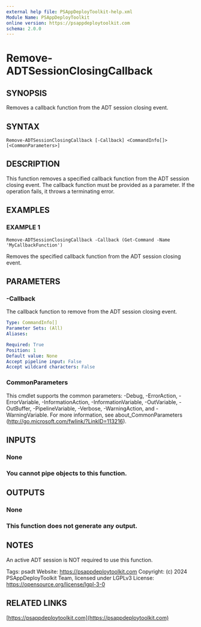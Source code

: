 ```yaml
---
external help file: PSAppDeployToolkit-help.xml
Module Name: PSAppDeployToolkit
online version: https://psappdeploytoolkit.com
schema: 2.0.0
---
```


# Remove-ADTSessionClosingCallback

## SYNOPSIS
Removes a callback function from the ADT session closing event.

## SYNTAX

```
Remove-ADTSessionClosingCallback [-Callback] <CommandInfo[]> [<CommonParameters>]
```

## DESCRIPTION
This function removes a specified callback function from the ADT session closing event.
The callback function must be provided as a parameter.
If the operation fails, it throws a terminating error.

## EXAMPLES

### EXAMPLE 1
```
Remove-ADTSessionClosingCallback -Callback (Get-Command -Name 'MyCallbackFunction')
```

Removes the specified callback function from the ADT session closing event.

## PARAMETERS

### -Callback
The callback function to remove from the ADT session closing event.

```yaml
Type: CommandInfo[]
Parameter Sets: (All)
Aliases:

Required: True
Position: 1
Default value: None
Accept pipeline input: False
Accept wildcard characters: False
```

### CommonParameters
This cmdlet supports the common parameters: -Debug, -ErrorAction, -ErrorVariable, -InformationAction, -InformationVariable, -OutVariable, -OutBuffer, -PipelineVariable, -Verbose, -WarningAction, and -WarningVariable.
For more information, see about_CommonParameters (http://go.microsoft.com/fwlink/?LinkID=113216).

## INPUTS

### None
### You cannot pipe objects to this function.
## OUTPUTS

### None
### This function does not generate any output.
## NOTES
An active ADT session is NOT required to use this function.

Tags: psadt
Website: https://psappdeploytoolkit.com
Copyright: (c) 2024 PSAppDeployToolkit Team, licensed under LGPLv3
License: https://opensource.org/license/lgpl-3-0

## RELATED LINKS

[https://psappdeploytoolkit.com](https://psappdeploytoolkit.com)

